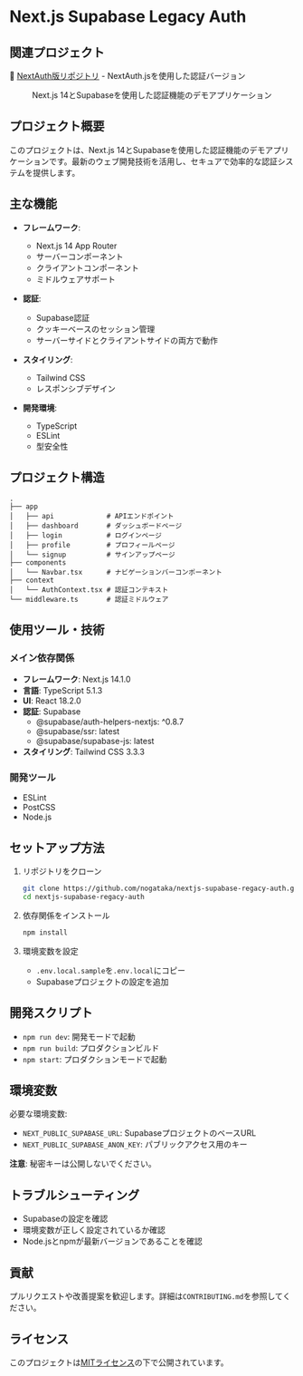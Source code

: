 # Next.js Supabase Legacy Auth

## 関連プロジェクト
🔗 [NextAuth版リポジトリ](https://github.com/nogataka/nextjs-supabase-nextauth) - NextAuth.jsを使用した認証バージョン

<p align="center">
 Next.js 14とSupabaseを使用した認証機能のデモアプリケーション
</p>

## プロジェクト概要

このプロジェクトは、Next.js 14とSupabaseを使用した認証機能のデモアプリケーションです。最新のウェブ開発技術を活用し、セキュアで効率的な認証システムを提供します。

## 主な機能

- **フレームワーク**: 
  - Next.js 14 App Router
  - サーバーコンポーネント
  - クライアントコンポーネント
  - ミドルウェアサポート

- **認証**: 
  - Supabase認証
  - クッキーベースのセッション管理
  - サーバーサイドとクライアントサイドの両方で動作

- **スタイリング**:
  - Tailwind CSS
  - レスポンシブデザイン

- **開発環境**:
  - TypeScript
  - ESLint
  - 型安全性

## プロジェクト構造

```
.
├── app
│   ├── api             # APIエンドポイント
│   ├── dashboard       # ダッシュボードページ
│   ├── login           # ログインページ
│   ├── profile         # プロフィールページ
│   └── signup          # サインアップページ
├── components
│   └── Navbar.tsx      # ナビゲーションバーコンポーネント
├── context
│   └── AuthContext.tsx # 認証コンテキスト
└── middleware.ts       # 認証ミドルウェア
```

## 使用ツール・技術

### メイン依存関係
- **フレームワーク**: Next.js 14.1.0
- **言語**: TypeScript 5.1.3
- **UI**: React 18.2.0
- **認証**: Supabase
  - @supabase/auth-helpers-nextjs: ^0.8.7
  - @supabase/ssr: latest
  - @supabase/supabase-js: latest
- **スタイリング**: Tailwind CSS 3.3.3

### 開発ツール
- ESLint
- PostCSS
- Node.js

## セットアップ方法

1. リポジトリをクローン
   ```bash
   git clone https://github.com/nogataka/nextjs-supabase-regacy-auth.git
   cd nextjs-supabase-regacy-auth
   ```

2. 依存関係をインストール
   ```bash
   npm install
   ```

3. 環境変数を設定
   - `.env.local.sample`を`.env.local`にコピー
   - Supabaseプロジェクトの設定を追加

## 開発スクリプト

- `npm run dev`: 開発モードで起動
- `npm run build`: プロダクションビルド
- `npm start`: プロダクションモードで起動

## 環境変数

必要な環境変数:
- `NEXT_PUBLIC_SUPABASE_URL`: SupabaseプロジェクトのベースURL
- `NEXT_PUBLIC_SUPABASE_ANON_KEY`: パブリックアクセス用のキー

**注意**: 秘密キーは公開しないでください。

## トラブルシューティング

- Supabaseの設定を確認
- 環境変数が正しく設定されているか確認
- Node.jsとnpmが最新バージョンであることを確認

## 貢献

プルリクエストや改善提案を歓迎します。詳細は`CONTRIBUTING.md`を参照してください。

## ライセンス

このプロジェクトは[MITライセンス](LICENSE)の下で公開されています。
